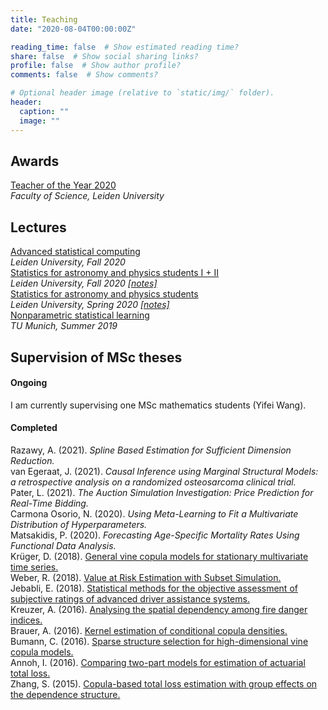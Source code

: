 ```yaml
---
title: Teaching
date: "2020-08-04T00:00:00Z"

reading_time: false  # Show estimated reading time?
share: false  # Show social sharing links?
profile: false  # Show author profile?
comments: false  # Show comments?

# Optional header image (relative to `static/img/` folder).
header:
  caption: ""
  image: ""
---
```


## Awards

[Teacher of the Year 2020](https://www.universiteitleiden.nl/science-talents-and-discoveries/teacher-of-the-year-award/thomas-nagler)  
*Faculty of Science, Leiden University*

## Lectures

[Advanced statistical computing](https://studiegids.universiteitleiden.nl/en/courses/97171/advanced-statistical-computing)  
*Leiden University, Fall 2020*  
[Statistics for astronomy and physics  students I + II](https://studiegids.universiteitleiden.nl/en/courses/104509/statistics-an-part-1)  
*Leiden University, Fall 2020 [[notes]](../stan-2020.pdf)*   
[Statistics for astronomy and physics students](https://studiegids.universiteitleiden.nl/en/courses/81861/statistics-for-astronomy-and-physics-students)  
*Leiden University, Spring 2020 [\[notes\]](../stan-2020.pdf)*  
[Nonparametric statistical learning](https://campus.tum.de/tumonline/WBMODHB.wbShowMHBReadOnly?pKnotenNr=1621737&pOrgNr=14178)  
*TU Munich, Summer 2019*

<!-- ## Teaching assistant

[Analysis for computer scientists](https://campus.tum.de/tumonline/wbLv.wbShowLVDetail?pStpSpNr=950369579)  
*TU Munich, Winter 2018*   
[Stochastics for vocational school teachers](https://campus.tum.de/tumonline/wbLv.wbShowLVDetail?pStpSpNr=950343773&pSpracheNr=1)  
*TU Munich, Summer 2018*    
[Computational statistics](https://campus.tum.de/tumonline/wbLv.wbShowLVDetail?pStpSpNr=950342068&pSpracheNr=1)  
*TU Munich, Summer 2018*    
[Rank-based nonparametric statistics](https://campus.tum.de/tumonline/WBMODHB.wbShowMHBReadOnly?pKnotenNr=1196252&pOrgNr=14178)  
*TU Munich, Summer 2016*  

## Seminars for Master's students
[Functional data analysis](https://campus.tum.de/tumonline/wbLv.wbShowLVDetail?pStpSpNr=950313777)   
*TU Munich, Summer 2017*    
[Mathematical introduction to neural networks](https://www.ma.tum.de/Studium/AnsichtMasterDiplom?ID=376)  
*TU Munich, Winter 2016*    
[Nonparametric statistical methods](https://www.ma.tum.de/Studium/AnsichtMasterDiplom?ID=326)  
*TU Munich, Summer 2016* -->

## Supervision of MSc theses

#### Ongoing

I am currently supervising one MSc mathematics students (Yifei Wang).

#### Completed


Razawy, A. (2021). *Spline Based Estimation for Sufficient Dimension Reduction.*   
van Egeraat, J. (2021). *Causal Inference using Marginal Structural Models: a retrospective analysis on a randomized osteosarcoma clinical trial.*   
Pater, L. (2021). *The Auction Simulation Investigation: Price Prediction for Real-Time Bidding.*     
Carmona Osorio, N. (2020). *Using Meta-Learning to Fit a Multivariate Distribution of Hyperparameters.*   
Matsakidis, P. (2020). *Forecasting Age-Specific Mortality Rates Using Functional Data Analysis.*   
Krüger, D. (2018).  [General vine copula models for stationary multivariate time series.](http://mediatum.ub.tum.de/node?id=1445782)   
Weber, R. (2018). [Value at Risk Estimation with Subset Simulation.](http://mediatum.ub.tum.de/node?id=1467381)    
Jebabli, E. (2018). [Statistical methods for the objective assessment of subjective ratings of advanced driver assistance systems.](http://mediatum.ub.tum.de/node?id=1518877)   
Kreuzer, A. (2016).  [Analysing the spatial dependency among fire danger indices.](https://mediatum.ub.tum.de/node?id=1338821)  
Brauer, A. (2016).  [Kernel estimation of conditional copula densities.](https://mediatum.ub.tum.de/doc/1342845/1342845.pdf)  
Bumann, C. (2016).  [Sparse structure selection for high-dimensional vine copula models.](https://mediatum.ub.tum.de/node?id=1338822)  
Annoh, I. (2016).  [Comparing two-part models for estimation of actuarial total loss.](https://mediatum.ub.tum.de/node?id=1338820)  
Zhang, S. (2015).  [Copula-based total loss estimation with group effects on the dependence
structure.](https://mediatum.ub.tum.de/node?id=1338819)
